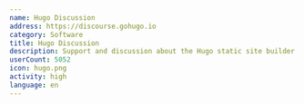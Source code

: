 ```yaml
---
name: Hugo Discussion
address: https://discourse.gohugo.io
category: Software
title: Hugo Discussion
description: Support and discussion about the Hugo static site builder.
userCount: 5052
icon: hugo.png
activity: high
language: en
---
```

